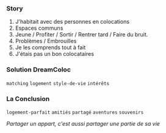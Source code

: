 ### Story
1. J'habitait avec des personnes en colocations
2. Espaces communs
3. Jeune / Profiter / Sortir / Rentrer tard / Faire du bruit.
4. Problèmes / Embrouilles
6. Je les comprends tout à fait
7. J'étais pas un bon colocataires

### Solution DreamColoc
`matching` `logement`
`style-de-vie` `intérêts`

### La Conclusion
`logement-parfait`
`amitiés` 
`partagé`
`aventures` 
`souvenirs`

*Partager un appart, c'est aussi partager une partie de sa vie*
